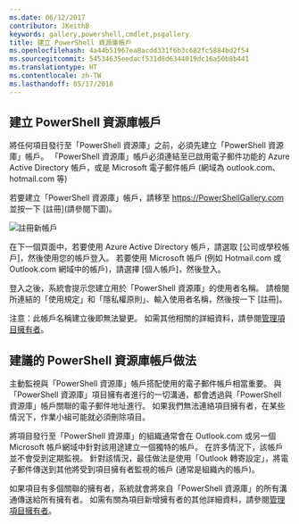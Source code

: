 ```yaml
---
ms.date: 06/12/2017
contributor: JKeithB
keywords: gallery,powershell,cmdlet,psgallery
title: 建立 PowerShell 資源庫帳戶
ms.openlocfilehash: 4a44b51967ea8acdd331f6b3c682fc5884bd2f54
ms.sourcegitcommit: 54534635eedacf531d8d6344019dc16a50b8b441
ms.translationtype: HT
ms.contentlocale: zh-TW
ms.lasthandoff: 05/17/2018
---
```

## <a name="creating-a-powershell-gallery-account"></a>建立 PowerShell 資源庫帳戶

將任何項目發行至「PowerShell 資源庫」之前，必須先建立「PowerShell 資源庫」帳戶。
「PowerShell 資源庫」帳戶必須連結至已啟用電子郵件功能的 Azure Active Directory 帳戶，或是 Microsoft 電子郵件帳戶 (網域為 outlook.com、hotmail.com 等)

若要建立「PowerShell 資源庫」帳戶，請移至 https://PowerShellGallery.com 並按一下 [註冊]\(請參閱下圖\)。

![註冊新帳戶](../../Images/CreatingAccount-Register.png)

在下一個頁面中，若要使用 Azure Active Directory 帳戶，請選取 [公司或學校帳戶]，然後使用您的帳戶登入。
若要使用 Microsoft 帳戶 (例如 Hotmail.com 或 Outlook.com 網域中的帳戶)，請選擇 [個人帳戶]，然後登入。

登入之後，系統會提示您建立用於「PowerShell 資源庫」的使用者名稱。
請檢閱所連結的「使用規定」和「隱私權原則」、輸入使用者名稱，然後按一下 [註冊]。

注意：此帳戶名稱建立後即無法變更。
如需其他相關的詳細資料，請參閱[管理項目擁有者](https://msdn.microsoft.com/powershell/gallery/psgallery/managing-item-owners)。

## <a name="recommended-practices-for-powershell-gallery-accounts"></a>建議的 PowerShell 資源庫帳戶做法

主動監視與「PowerShell 資源庫」帳戶搭配使用的電子郵件帳戶相當重要。
與「PowerShell 資源庫」項目擁有者進行的一切溝通，都會透過與「PowerShell 資源庫」帳戶關聯的電子郵件地址進行。
如果我們無法連絡項目擁有者，在某些情況下，作業小組可能就必須刪除項目。

將項目發行至「PowerShell 資源庫」的組織通常會在 Outlook.com 或另一個 Microsoft 帳戶網域中針對該用途建立一個獨特的帳戶。
在許多情況下，該帳戶並不會受到定期監視。
針對該情況，最佳做法是使用「Outlook 轉寄設定」，將電子郵件傳送到其他將受到項目擁有者監視的帳戶 (通常是組織內的帳戶)。

如果項目有多個關聯的擁有者，系統就會將來自「PowerShell 資源庫」的所有溝通傳送給所有擁有者。
如需有關為項目新增擁有者的其他詳細資料，請參閱[管理項目擁有者](https://msdn.microsoft.com/powershell/gallery/psgallery/managing-item-owners)。